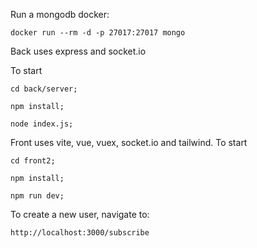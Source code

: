 Run a mongodb docker:

	docker run --rm -d -p 27017:27017 mongo


Back uses express and socket.io 

To start

    cd back/server;

	npm install;

	node index.js; 

Front uses vite, vue, vuex, socket.io and tailwind.
To start

	cd front2;

	npm install;

	npm run dev;

To create a new user, navigate to:

	http://localhost:3000/subscribe 